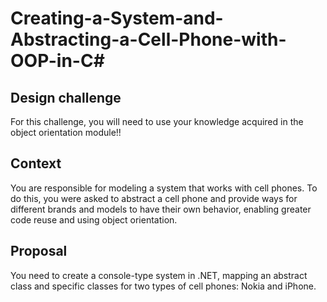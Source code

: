 # Creating-a-System-and-Abstracting-a-Cell-Phone-with-OOP-in-C#

## Design challenge
For this challenge, you will need to use your knowledge acquired in the object orientation module!!

## Context
You are responsible for modeling a system that works with cell phones. To do this, you were asked to abstract a cell phone and provide ways for different brands and models to have their own behavior, enabling greater code reuse and using object orientation.

## Proposal
You need to create a console-type system in .NET, mapping an abstract class and specific classes for two types of cell phones: Nokia and iPhone.
